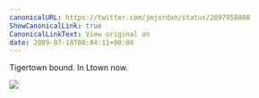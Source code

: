 ```yaml
---
canonicalURL: https://twitter.com/jmjordan/status/2697958808
ShowCanonicalLink: true
CanonicalLinkText: View original on
date: 2009-07-18T00:04:11+00:00
---
```

Tigertown bound. In Ltown now.

![](/images/2697958808-17982494.jpg)